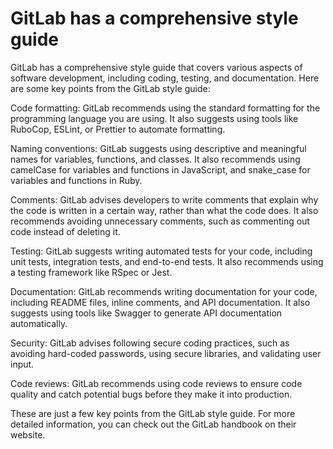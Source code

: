 
# GitLab has a comprehensive style guide

GitLab has a comprehensive style guide that covers various aspects of software development, including coding, testing, and documentation. Here are some key points from the GitLab style guide:

Code formatting: GitLab recommends using the standard formatting for the programming language you are using. It also suggests using tools like RuboCop, ESLint, or Prettier to automate formatting.

Naming conventions: GitLab suggests using descriptive and meaningful names for variables, functions, and classes. It also recommends using camelCase for variables and functions in JavaScript, and snake_case for variables and functions in Ruby.

Comments: GitLab advises developers to write comments that explain why the code is written in a certain way, rather than what the code does. It also recommends avoiding unnecessary comments, such as commenting out code instead of deleting it.

Testing: GitLab suggests writing automated tests for your code, including unit tests, integration tests, and end-to-end tests. It also recommends using a testing framework like RSpec or Jest.

Documentation: GitLab recommends writing documentation for your code, including README files, inline comments, and API documentation. It also suggests using tools like Swagger to generate API documentation automatically.

Security: GitLab advises following secure coding practices, such as avoiding hard-coded passwords, using secure libraries, and validating user input.

Code reviews: GitLab recommends using code reviews to ensure code quality and catch potential bugs before they make it into production.

These are just a few key points from the GitLab style guide. For more detailed information, you can check out the GitLab handbook on their website.

